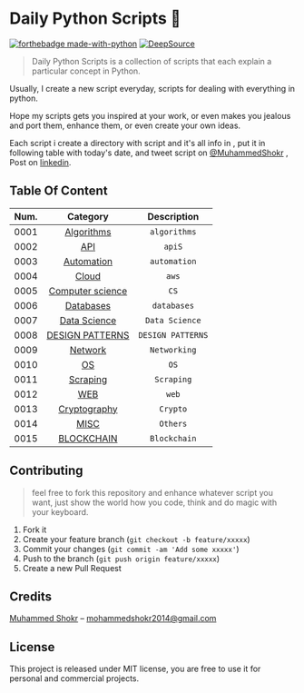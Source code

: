 # Daily Python Scripts :snake:

[![forthebadge made-with-python](http://ForTheBadge.com/images/badges/made-with-python.svg)](https://www.python.org/)
[![DeepSource](https://static.deepsource.io/deepsource-badge-dark-mini.svg)](https://deepsource.io/gh/Shokr/PythonScripts/?ref=repository-badge)

> Daily Python Scripts is a collection of scripts that each explain a particular concept in Python.

Usually, I create a new script everyday, scripts for dealing with everything in python.

Hope my scripts gets you inspired at your work, or even makes you jealous and port them, enhance them, or even create your own ideas.

Each script i create a directory with script and it's all info in , put it in following table with today's date, and tweet script on  [@MuhammedShokr](https://twitter.com/MuhammedShokr) , Post on  [linkedin](https://www.linkedin.com/in/muhammedshokr/).


## Table Of Content

|Num.| Category                                          | Description                           |                                  
|----| :-----------------------------------------------: | :-----------------------------:       |                                  
|0001| [Algorithms](https://github.com/Shokr/PythonScripts/tree/master/Algorithms)               |`algorithms`                      
|0002| [API](./API)                                                                              |`apiS`                            
|0003| [Automation](https://github.com/Shokr/PythonScripts/tree/master/Automation)               |`automation`                      
|0004| [Cloud](https://github.com/Shokr/PythonScripts/tree/master/Cloud)                         |`aws`                             
|0005| [Computer science](https://github.com/Shokr/PythonScripts/tree/master/Computer_Science)   |`CS`                              
|0006| [Databases](https://github.com/Shokr/PythonScripts/tree/master/Databases)                 |`databases`                       
|0007| [Data Science](Data_Science)                                                              |`Data Science`                    
|0008| [DESIGN PATTERNS](https://github.com/Shokr/PythonScripts/tree/master/DESIGN_PATTERNS)     |`DESIGN PATTERNS`                 
|0009| [Network](https://github.com/Shokr/PythonScripts/tree/master/Network)                     |`Networking`                      
|0010| [OS](https://github.com/Shokr/PythonScripts/tree/master/OS)                               |`OS`                              
|0011| [Scraping](./Scraping)                                                                    |`Scraping`                        
|0012| [WEB](https://github.com/Shokr/PythonScripts/tree/master/WEB)                             |`web`                             
|0013| [Cryptography](https://github.com/Shokr/PythonScripts/tree/master/Cryptography)           |`Crypto`                          
|0014| [MISC](https://github.com/Shokr/PythonScripts/tree/master/MISC)                           |`Others`                          
|0015| [BLOCKCHAIN](./BLOCKCHAIN)                           |`Blockchain`


## Contributing
> feel free to fork this repository and enhance whatever script you want, just show the world how you code, think and do magic with your keyboard.

1. Fork it 
2. Create your feature branch (`git checkout -b feature/xxxxx`)
3. Commit your changes (`git commit -am 'Add some xxxxx'`)
4. Push to the branch (`git push origin feature/xxxxx`)
5. Create a new Pull Request


## Credits
[Muhammed Shokr](https://github.com/Shokr) –  mohammedshokr2014@gmail.com


## License
This project is released under MIT license, you are free to use it for personal and commercial projects.

